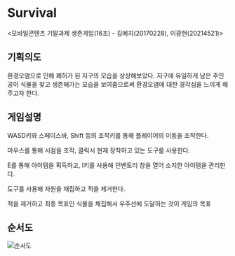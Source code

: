 # Survival
<모바일콘텐츠 기말과제 생존게임(16조) - 김예지(20170228), 이광현(20214521)>

## 기획의도
환경오염으로 인해 폐허가 된 지구의 모습을 상상해보았다. 지구에 유일하게 남은 주인공이 식물을 찾고 생존해가는 모습을 보여줌으로써 환경오염에 대한 경각심을 느끼게 해주고자 한다.

## 게임설명
WASD키와 스페이스바, Shift 등의 조작키를 통해 플레이어의 이동을 조작한다.

마우스를 통해 시점을 조작, 클릭시 현재 장착하고 있는 도구를 사용한다.

E를 통해 아이템을 획득하고, I키를 사용해 인벤토리 창을 열어 소지한 아이템을 관리한다.

도구를 사용해 자원을 채집하고 적을 제거한다.

적을 제거하고 최종 목표인 식물을 채집해서 우주선에 도달하는 것이 게임의 목표

## 순서도
![순서도](https://user-images.githubusercontent.com/84300945/120950819-879fba00-c782-11eb-8478-ff62e17b4b6d.PNG)

